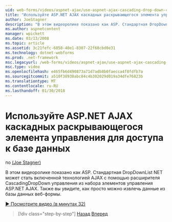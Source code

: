 ```yaml
---
uid: web-forms/videos/aspnet-ajax/use-aspnet-ajax-cascading-drop-down-control-to-access-a-database
title: "Используйте ASP.NET AJAX каскадных раскрывающегося элемента управления для доступа к базе данных | Документы Microsoft"
author: JoeStagner
description: "В этом видеоролике показано как ASP. Стандартная DropDownList NET может стать включенной технологией AJAX с помощью управления расширителя CascadingDropDown из элемент управления AJAX ASP.NET..."
ms.author: aspnetcontent
manager: wpickett
ms.date: 03/13/2008
ms.topic: article
ms.assetid: 3c21fefc-6858-40e1-8307-22f68cbd0e31
ms.technology: dotnet-webforms
ms.prod: .net-framework
msc.legacyurl: /web-forms/videos/aspnet-ajax/use-aspnet-ajax-cascading-drop-down-control-to-access-a-database
msc.type: video
ms.openlocfilehash: e465fb6d490873a71d7adb8b0faecca4f8fdfb7a
ms.sourcegitcommit: a510f38930abc84c4b302029d019a34dfe76823b
ms.translationtype: MT
ms.contentlocale: ru-RU
ms.lasthandoff: 01/30/2018
---
```

<a name="use-aspnet-ajax-cascading-drop-down-control-to-access-a-database"></a>Используйте ASP.NET AJAX каскадных раскрывающегося элемента управления для доступа к базе данных
====================
по [(Joe Stagner)](https://github.com/JoeStagner)

В этом видеоролике показано как ASP. Стандартная DropDownList NET может стать включенной технологией AJAX с помощью расширителя CascadingDropDown управления из набора элементов управления ASP.NET AJAX. Также вы увидите, как просто можно извлечь данные из базы данных веб-формы.

[&#9654; Посмотрите видео (в минутах 32)](https://channel9.msdn.com/Blogs/ASP-NET-Site-Videos/use-aspnet-ajax-cascading-drop-down-control-to-access-a-database)

>[!div class="step-by-step"]
[Назад](two-simple-techniques-for-triggering-updates-to-update-panels.md)
[Вперед](implement-infinite-data-patterns-in-ajax.md)
